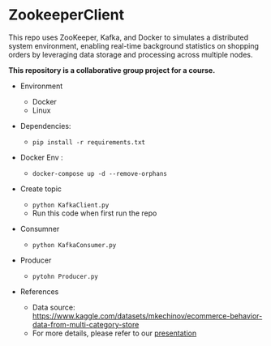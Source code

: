 # ZookeeperClient
This repo uses ZooKeeper, Kafka, and Docker to simulates a distributed system environment, enabling real-time background statistics on shopping orders by leveraging data storage and processing across multiple nodes.

__This repository is a collaborative group project for a course.__

- Environment
  - Docker
  - Linux 

- Dependencies:
    - `pip install -r requirements.txt`
    
- Docker Env :
    - `docker-compose up -d --remove-orphans`

- Create topic
    - `python KafkaClient.py`
    - Run this code when first run the repo

- Consumner
  - `python KafkaConsumer.py`

- Producer
  - `pytohn Producer.py`

- References
  - Data source: https://www.kaggle.com/datasets/mkechinov/ecommerce-behavior-data-from-multi-category-store
  - For more details, please refer to our [presentation](./pdf/分散式系統期末報告%20Kafka%20應用.pdf)